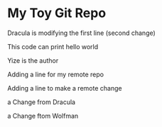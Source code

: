 # My Toy Git Repo

Dracula is modifying the first line (second change)

This code can print hello world

Yize is the author

Adding a line for my remote repo

Adding a line to make a remote change

a Change from Dracula

a Change ftom Wolfman
